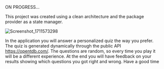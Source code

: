 ON PROGRESS...

This project was created using a clean architecture and the package provider as a state manager.


![Screenshot_1711573298](https://github.com/Frednm1/quiz_app/assets/68167225/91f51111-e022-4d35-b016-fa39e3f1da81)


In the application you will answer a personalized quiz the way you prefer. The quiz is generated dynamically through the public API https://opentdb.com/. The questions are random, so every time you play it will be a different experience. At the end you will have feedback on your results showing which questions you got right and wrong. Have a good time
